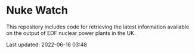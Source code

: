 # Nuke Watch

This repository includes code for retrieving the latest information available on the output of EDF nuclear power plants in the UK.

Last updated: 2022-06-16 03:48